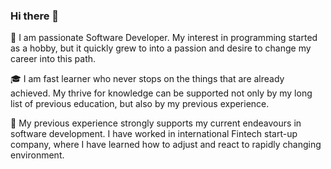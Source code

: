 ### Hi there 👋

<!--
**epulke/epulke** is a ✨ _special_ ✨ repository because its `README.md` (this file) appears on your GitHub profile.

Here are some ideas to get you started:

- 🔭 I’m currently working on ...
- 🌱 I’m currently learning ...
- 👯 I’m looking to collaborate on ...
- 🤔 I’m looking for help with ...
- 💬 Ask me about ...
- 📫 How to reach me: ...
- 😄 Pronouns: ...
- ⚡ Fun fact: ...
-->

:art: I am passionate Software Developer. My interest in programming started as a hobby, but it quickly grew to into a passion and desire to change my career into this path.

:mortar_board: I am fast learner who never stops on the things that are already achieved. My thrive for knowledge can be supported not only by my long list of      previous education, but also by my previous experience.

:briefcase: My previous experience strongly supports my current endeavours in software development. 
            I have worked in international Fintech start-up company, where I have learned how to adjust and react to rapidly changing environment. 


